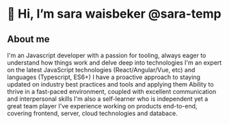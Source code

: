 #  👋 Hi, I’m sara waisbeker @sara-temp
##   About me 
  I'm an  Javascript developer with a passion for tooling, always eager to understand how things work and delve deep into technologies
I'm an expert on the latest JavaScript technologies (React/Angular/Vue, etc) and languages (Typescript, ES6+)
I have a proactive approach to staying updated on industry best practices and tools and applying them
Ability to thrive in a fast-paced environment, coupled with excellent communication and interpersonal skills
I'm also a self-learner who is independent yet a great team player
I've experience working on products end-to-end, covering frontend, server, cloud technologies and databace.
